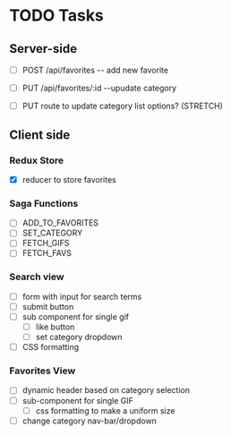 # TODO Tasks

## Server-side

- [ ]  POST /api/favorites -- add new favorite

- [ ] PUT /api/favorites/:id --upudate category

- [ ]  PUT route to update category list options? (STRETCH)

## Client side

### Redux Store

- [x] reducer to store favorites

### Saga Functions

- [ ] ADD_TO_FAVORITES
- [ ] SET_CATEGORY
- [ ] FETCH_GIFS
- [ ] FETCH_FAVS

### Search view

- [ ] form with input for search terms
- [ ] submit button
- [ ] sub component for single gif
  - [ ] like button
  - [ ] set category dropdown
- [ ] CSS formatting

### Favorites View

- [ ] dynamic header based on category selection
- [ ] sub-component for single GIF
  - [ ] css formatting to make a uniform size
- [ ] change category nav-bar/dropdown
